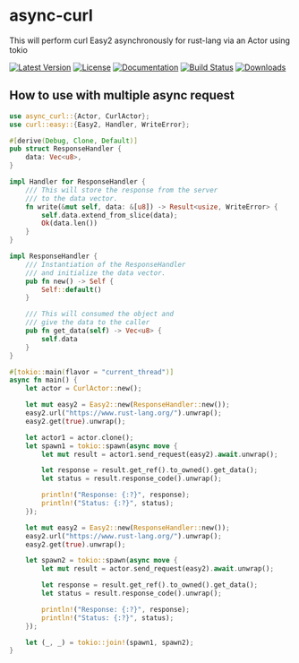 # async-curl

This will perform curl Easy2 asynchronously for rust-lang via an Actor using tokio

[![Latest Version](https://img.shields.io/crates/v/async-curl.svg)](https://crates.io/crates/async-curl)
[![License](https://img.shields.io/github/license/LorenzoLeonardo/async-curl.svg)](LICENSE)
[![Documentation](https://docs.rs/async-curl/badge.svg)](https://docs.rs/async-curl)
[![Build Status](https://github.com/LorenzoLeonardo/async-curl/workflows/Rust/badge.svg)](https://github.com/LorenzoLeonardo/async-curl/actions)
[![Downloads](https://img.shields.io/crates/d/async-curl)](https://crates.io/crates/async-curl)

## How to use with multiple async request

```rust
use async_curl::{Actor, CurlActor};
use curl::easy::{Easy2, Handler, WriteError};

#[derive(Debug, Clone, Default)]
pub struct ResponseHandler {
    data: Vec<u8>,
}

impl Handler for ResponseHandler {
    /// This will store the response from the server
    /// to the data vector.
    fn write(&mut self, data: &[u8]) -> Result<usize, WriteError> {
        self.data.extend_from_slice(data);
        Ok(data.len())
    }
}

impl ResponseHandler {
    /// Instantiation of the ResponseHandler
    /// and initialize the data vector.
    pub fn new() -> Self {
        Self::default()
    }

    /// This will consumed the object and
    /// give the data to the caller
    pub fn get_data(self) -> Vec<u8> {
        self.data
    }
}

#[tokio::main(flavor = "current_thread")]
async fn main() {
    let actor = CurlActor::new();

    let mut easy2 = Easy2::new(ResponseHandler::new());
    easy2.url("https://www.rust-lang.org/").unwrap();
    easy2.get(true).unwrap();

    let actor1 = actor.clone();
    let spawn1 = tokio::spawn(async move {
        let mut result = actor1.send_request(easy2).await.unwrap();

        let response = result.get_ref().to_owned().get_data();
        let status = result.response_code().unwrap();

        println!("Response: {:?}", response);
        println!("Status: {:?}", status);
    });

    let mut easy2 = Easy2::new(ResponseHandler::new());
    easy2.url("https://www.rust-lang.org/").unwrap();
    easy2.get(true).unwrap();

    let spawn2 = tokio::spawn(async move {
        let mut result = actor.send_request(easy2).await.unwrap();

        let response = result.get_ref().to_owned().get_data();
        let status = result.response_code().unwrap();

        println!("Response: {:?}", response);
        println!("Status: {:?}", status);
    });

    let (_, _) = tokio::join!(spawn1, spawn2);
}
```
